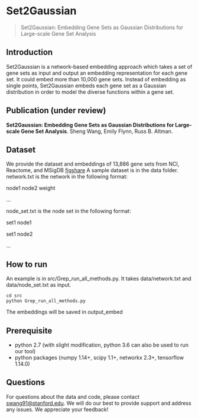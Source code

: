 # Set2Gaussian
> Set2Gaussian: Embedding Gene Sets as Gaussian Distributions for Large-scale Gene Set Analysis

## Introduction
Set2Gaussian is a network-based embedding approach which takes a set of gene sets as input and output an embedding representation for each gene set. It could embed more than 10,000 gene sets. Instead of embedding as single points, Set2Gaussian embeds each gene set as a Gaussian distribution in order to model the diverse functions within a gene set.

## Publication (under review)

**Set2Gaussian: Embedding Gene Sets as Gaussian Distributions for Large-scale Gene Set Analysis**.
Sheng Wang, Emily Flynn, Russ B. Altman.

## Dataset
We provide the dataset and embeddings of 13,886 gene sets from NCI, Reactome, and MSigDB [figshare](https://figshare.com/projects/Set2Gaussian/71099)
A sample dataset is in the data folder.
network.txt is the network in the following format:

node1	node2	weight

...

node_set.txt is the node set in the following format:

set1	node1

set1	node2

...

## How to run

An example is in src/Grep_run_all_methods.py. It takes data/network.txt and data/node_set.txt as input.
```
cd src
python Grep_run_all_methods.py
```
The embeddings will be saved in output_embed

## Prerequisite
* python 2.7 (with slight modification, python 3.6 can also be used to run our tool)
* python packages (numpy 1.14+, scipy 1.1+, networkx 2.3+, tensorflow 1.14.0)

## Questions
For questions about the data and code, please contact swang91@stanford.edu. We will do our best to provide support and address any issues. We appreciate your feedback!
